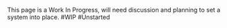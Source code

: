 This page is a Work In Progress, will need discussion and planning to set a system into place. #WIP #Unstarted